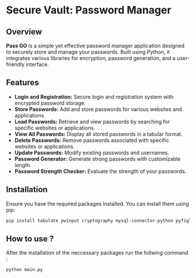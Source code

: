 # **Secure Vault: Password Manager**

## **Overview**

**Pass GO** is a simple yet effective password manager application designed to securely store and manage your passwords. Built using Python, it integrates various libraries for encryption, password generation, and a user-friendly interface. 

## **Features**

- **Login and Registration:** Secure login and registration system with encrypted password storage.
- **Store Passwords:** Add and store passwords for various websites and applications.
- **Load Passwords:** Retrieve and view passwords by searching for specific websites or applications.
- **View All Passwords:** Display all stored passwords in a tabular format.
- **Delete Passwords:** Remove passwords associated with specific websites or applications.
- **Update Passwords:** Modify existing passwords and usernames.
- **Password Generator:** Generate strong passwords with customizable length.
- **Password Strength Checker:** Evaluate the strength of your passwords.

## **Installation**

Ensure you have the required packages installed. You can install them using pip:

```bash
pip install tabulate pwinput cryptography mysql-connector-python pyfiglet
```
## **How to use ?**
After the installation of the neccessary packages run the follwing command :

```bash
python main.py
```
